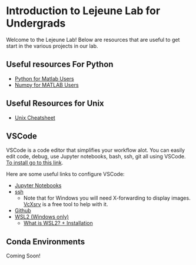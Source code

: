 # Introduction to Lejeune Lab for Undergrads

Welcome to the Lejeune Lab! Below are resources that are useful to get start in the various projects in our lab.

## Useful resources For Python
  * [Python for Matlab Users](https://www.datacamp.com/courses/python-for-matlab-users)
  * [Numpy for MATLAB Users](https://numpy.org/doc/stable/user/numpy-for-matlab-users.html)

## Useful Resources for Unix
  * [Unix Cheatsheet](https://commons.wikimedia.org/wiki/File:Unix_command_cheatsheet.pdf)

## VSCode
VSCode is a code editor that simplifies your workflow alot. You can easily edit code, debug, use Jupyter notebooks, bash, ssh, git all using VSCode. [To install go to this link](https://code.visualstudio.com/).

Here are some useful links to configure VSCode:
  * [Jupyter Notebooks](https://code.visualstudio.com/docs/datascience/jupyter-notebooks)
  * [ssh](https://code.visualstudio.com/docs/remote/ssh)
    * Note that for Windows you will need X-forwarding to display images. [VcXsrv](https://sourceforge.net/projects/vcxsrv/) is a free tool to help with it.
  * [Github](https://code.visualstudio.com/docs/sourcecontrol/github)
  * [WSL2 (Windows only)](https://code.visualstudio.com/blogs/2019/09/03/wsl2) 
    * [What is WSL2? + Installation](https://learn.microsoft.com/en-us/windows/wsl/install)
## Conda Environments
Coming Soon!
